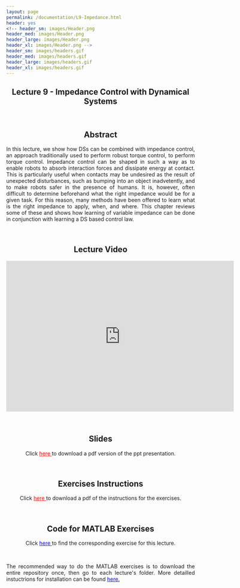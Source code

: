 ```yaml
---
layout: page
permalink: /documentation/L9-Impedance.html
header: yes
<!-- header_sm: images/Header.png
header_med: images/Header.png
header_large: images/Header.png
header_xl: images/Header.png -->
header_sm: images/headers.gif
header_med: images/headers.gif
header_large: images/headers.gif
header_xl: images/headers.gif
--- 
```


<section class="small-12 large-8 columns page-content">
    

<h1 align="center"><strong>Lecture 9 - Impedance Control with Dynamical Systems</strong></h1>

<br>

<h2 align="center"><strong>Abstract</strong></h2>

<p align="justify" > In this lecture, we show how DSs can be combined with impedance control, an approach traditionally used to perform robust torque control, to perform torque control. Impedance control can be shaped in such a way as to enable robots to absorb interaction forces and dissipate energy at contact. This is particularly useful when contacts may be undesired as the result of unexpected disturbances, such as bumping into an object inadvetently, and to make robots safer in the presence of humans. It is, however, often difficult to determine beforehand what the right impedance would be for a given task. For this reason, many methods have been offered to learn what is the right impedance to apply, when, and where. This chapter reviews some of these and shows how learning of variable impedance can be done in conjunction with learning a DS based control law. </p>

<br>

<h2 align="center"><strong>Lecture Video</strong></h2>

<p align="center">
<iframe id="kmsembed-0_bmt9ljr1" width="608" height="402" src="https://mediaspace.epfl.ch/embed/secure/iframe/entryId/0_bmt9ljr1/uiConfId/23448972/pbc/30620/st/0" class="kmsembed" allowfullscreen webkitallowfullscreen mozAllowFullScreen allow="autoplay *; fullscreen *; encrypted-media *" referrerPolicy="no-referrer-when-downgrade" sandbox="allow-downloads allow-forms allow-same-origin allow-scripts allow-top-navigation allow-pointer-lock allow-popups allow-modals allow-orientation-lock allow-popups-to-escape-sandbox allow-presentation allow-top-navigation-by-user-activation" frameborder="0" title="Lecture 8 | Learning and adaptive control course, Compliant Control for Robots"></iframe>
</p>

<br>

<h2 align="center"><strong>Slides</strong></h2>

<p align="center"> Click <a href="https://www.epfl.ch/labs/lasa/wp-content/uploads/2022/05/Lect9_ImpCont-Why-When-How.pdf" target="_blank" style="color: red;"> here </a> to download a pdf version of the ppt presentation.</p>


<br>

<h2 align="center"><strong>Exercises Instructions</strong></h2>

<p align="center"> Click <a href="https://www.epfl.ch/labs/lasa/wp-content/uploads/2022/11/Instructions_Lecture_9.pdf" target="_blank" style="color: red;"> here </a> to download a pdf of the instructions for the exercises.</p>

<br>

<h2 align="center"><strong>Code for MATLAB Exercises</strong></h2>

<p align="center"> Click <a href="https://github.com/learningadaptivereactiverobotcontrol/book-code/tree/main/lecture9-compliant-control" target="_blank" style="color: blue;"> here </a> to find the corresponding exercise for this lecture.</p> <br>

<p align="justify"> The recommended way to do the MATLAB exercises is to download the entire repository once, then go to each lecture's folder. More detailled instuctrions for installation can be found <a href="exercises.html" style="color: blue;">here.</a> </p>


    